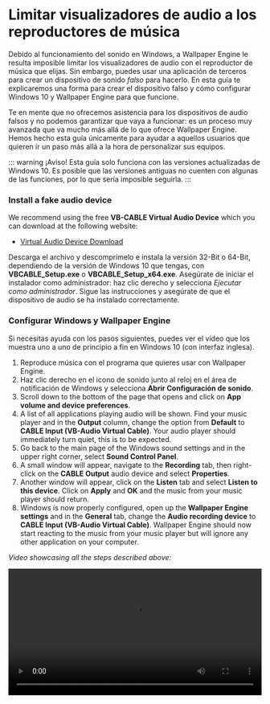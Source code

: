 # Limitar visualizadores de audio a los reproductores de música

Debido al funcionamiento del sonido en Windows, a Wallpaper Engine le resulta imposible limitar los visualizadores de audio con el reproductor de música que elijas. Sin embargo, puedes usar una aplicación de terceros para crear un dispositivo de sonido *falso* para hacerlo. En esta guía te explicaremos una forma para crear el dispositivo falso y cómo configurar Windows 10 y Wallpaper Engine para que funcione.

Te en mente que no ofrecemos asistencia para los dispositivos de audio falsos y no podemos garantizar que vaya a funcionar: es un proceso muy avanzada que va mucho más allá de lo que ofrece Wallpaper Engine. Hemos hecho esta guía únicamente para ayudar a aquellos usuarios que quieren ir un paso más allá a la hora de personalizar sus equipos.

::: warning
¡Aviso! Esta guía solo funciona con las versiones actualizadas de Windows 10. Es posible que las versiones antiguas no cuenten con algunas de las funciones, por lo que sería imposible seguirla.
:::

### Install a fake audio device

We recommend using the free **VB-CABLE Virtual Audio Device** which you can download at the following website:

* [Virtual Audio Device Download](https://www.vb-audio.com/Cable/)

Descarga el archivo y descomprímelo e instala la versión 32-Bit o 64-Bit, dependiendo de la versión de Windows 10 que tengas, con **VBCABLE_Setup.exe** o **VBCABLE_Setup_x64.exe**. Asegúrate de iniciar el instalador como administrador: haz clic derecho y selecciona *Ejecutar como administrador*. Sigue las instrucciones y asegúrate de que el dispositivo de audio se ha instalado correctamente.

### Configurar Windows y Wallpaper Engine

Si necesitas ayuda con los pasos siguientes, puedes ver el vídeo que los muestra uno a uno de principio a fin en Windows 10 (con interfaz inglesa).

1. Reproduce música con el programa que quieres usar con Wallpaper Engine.
2. Haz clic derecho en el icono de sonido junto al reloj en el área de notificación de Windows y selecciona **Abrir Configuración de sonido**.
3. Scroll down to the bottom of the page that opens and click on **App volume and device preferences**.
4. A list of all applications playing audio will be shown. Find your music player and in the **Output** column, change the option from **Default** to **CABLE Input (VB-Audio Virtual Cable)**. Your audio player should immediately turn quiet, this is to be expected.
5. Go back to the main page of the Windows sound settings and in the upper right corner, select **Sound Control Panel**.
6. A small window will appear, navigate to the **Recording** tab, then right-click on the **CABLE Output** audio device and select **Properties**.
7. Another window will appear, click on the **Listen** tab and select **Listen to this device**. Click on **Apply** and **OK** and the music from your music player should return.
8. Windows is now properly configured, open up the **Wallpaper Engine settings** and in the **General** tab, change the **Audio recording device** to **CABLE Input (VB-Audio Virtual Cable)**. Wallpaper Engine should now start reacting to the music from your music player but will ignore any other application on your computer.

*Video showcasing all the steps described above:*

<video width="100%" controls>
  <source src="/videos/audioinputdevice.mp4" type="video/mp4">
  Your browser does not support the video tag.
</video>
